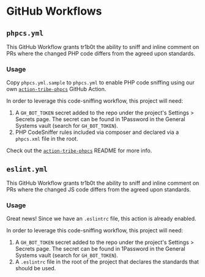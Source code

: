 # GitHub Workflows

## `phpcs.yml`

This GitHub Workflow grants tr1b0t the ability to sniff and inline comment on PRs where the changed PHP code differs from the agreed upon standards.

### Usage

Copy `phpcs.yml.sample` to `phpcs.yml` to enable PHP code sniffing using our own [`action-tribe-phpcs`](https://github.com/moderntribe/action-tribe-phpcs/) GitHub Action.

In order to leverage this code-sniffing workflow, this project will need:

1. A `GH_BOT_TOKEN` secret added to the repo under the project's Settings > Secrets page. The secret can be found in 1Password in the General Systems vault (search for `GH_BOT_TOKEN`).
1. PHP CodeSniffer rules included via composer and declared via a `phpcs.xml` file in the root.

Check out the [`action-tribe-phpcs`](https://github.com/moderntribe/action-tribe-phpcs/) README for more info.

## `eslint.yml`

This GitHub Workflow grants tr1b0t the ability to sniff and inline comment on PRs where the changed JS code differs from the agreed upon standards.

### Usage

Great news! Since we have an `.eslintrc` file, this action is already enabled.

In order to leverage this code-sniffing workflow, this project will need:

1. A `GH_BOT_TOKEN` secret added to the repo under the project's Settings > Secrets page. The secret can be found in 1Password in the General Systems vault (search for `GH_BOT_TOKEN`).
1. A `.eslintrc` file in the root of the project that declares the standards that should be used.
